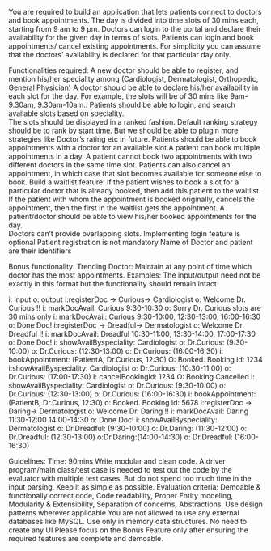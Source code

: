 You are required to build an application that lets patients connect to doctors and book appointments. The day is divided into time slots of 30 mins each, starting from 9 am to 9 pm. Doctors can login to the portal and declare their availability for the given day in terms of slots. Patients can login and book appointments/ cancel existing appointments.
For simplicity you can assume that the doctors’ availability is declared for that particular day only.

Functionalities required:
A new doctor should be able to register, and mention his/her speciality among (Cardiologist, Dermatologist, Orthopedic, General Physician)
A doctor should be able to declare his/her availability in each slot for the day. For example, the slots will be of 30 mins like 9am-9.30am, 9.30am-10am..
Patients should be able to login, and search available slots based on speciality.  
The slots should be displayed in a ranked fashion. Default ranking strategy should be to rank by start time. But we should be able to plugin more strategies like Doctor’s rating etc in future.
Patients should be able to book appointments with a doctor for an available slot.A patient can book multiple appointments in a day.  A patient cannot book two appointments with two different doctors in the same time slot.
Patients can also cancel an appointment, in which case that slot becomes available for someone else to book.
Build a waitlist feature:
If the patient wishes to book a slot for a particular doctor that is already booked, then add this patient to the waitlist. If the patient with whom the appointment is booked originally, cancels the appointment, then the first in the waitlist gets the appointment.
A patient/doctor should be able to view his/her booked appointments for the day.  
Doctors can’t provide overlapping slots.
Implementing login feature is optional
Patient registration is not mandatory
Name of Doctor and patient are their identifiers

Bonus functionality:
Trending Doctor: Maintain at any point of time which doctor has the most appointments.
Examples:
The input/output need not be exactly in this format but the functionality should remain intact

i: input     o: output
i:registerDoc -> Curious-> Cardiologist
o: Welcome Dr. Curious !!
i: markDocAvail: Curious 9:30-10:30
o: Sorry Dr. Curious slots are 30 mins only
i: markDocAvail: Curious 9:30-10:00, 12:30-13:00, 16:00-16:30
o: Done Doc!
i:registerDoc -> Dreadful-> Dermatologist
o: Welcome Dr. Dreadful !!
i: markDocAvail: Dreadful 10:30-11:00, 13:30-14:00, 17:00-17:30
o: Done Doc!
i: showAvailByspeciality: Cardiologist
o: Dr.Curious: (9:30-10:00)
o: Dr.Curious: (12:30-13:00)
o: Dr.Curious: (16:00-16:30)
i:  bookAppointment: (PatientA, Dr.Curious, 12:30)
O: Booked. Booking id: 1234
i:showAvailByspeciality: Cardiologist
o: Dr.Curious: (10:30-11:00)
o: Dr.Curious: (17:00-17:30)
I: cancelBookingId: 1234
O: Booking Cancelled
i: showAvailByspeciality: Cardiologist
o: Dr.Curious: (9:30-10:00)
o: Dr.Curious: (12:30-13:00)
o: Dr.Curious: (16:00-16:30)
i:  bookAppointment: (PatientB, Dr.Curious, 12:30)
o: Booked. Booking id: 5678
i:registerDoc -> Daring-> Dermatologist
o: Welcome Dr. Daring !!
i: markDocAvail: Daring 11:30-12:00 14:00-14:30
o: Done Doc!
i: showAvailByspeciality: Dermatologist
o: Dr.Dreadful: (9:30-10:00)
o: Dr.Daring: (11:30-12:00)
o: Dr.Dreadful: (12:30-13:00)
o:Dr.Daring:(14:00-14:30)
o: Dr.Dreadful: (16:00-16:30)

Guidelines:
Time: 90mins
Write modular and clean code.
A driver program/main class/test case is needed to test out the code by the evaluator with multiple test cases. But do not spend too much time in the input parsing. Keep it as simple as possible.
Evaluation criteria:  Demoable & functionally correct code, Code readability, Proper Entity modeling, Modularity & Extensibility, Separation of concerns, Abstractions. Use design patterns wherever applicable
You are not allowed to use any external databases like MySQL. Use only in memory data structures.
No need to create any UI
Please focus on the Bonus Feature only after ensuring the required features are complete and demoable.

